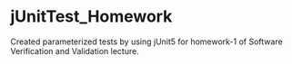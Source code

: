 # jUnitTest_Homework
Created parameterized tests by using jUnit5 for homework-1 of Software Verification and Validation lecture.
